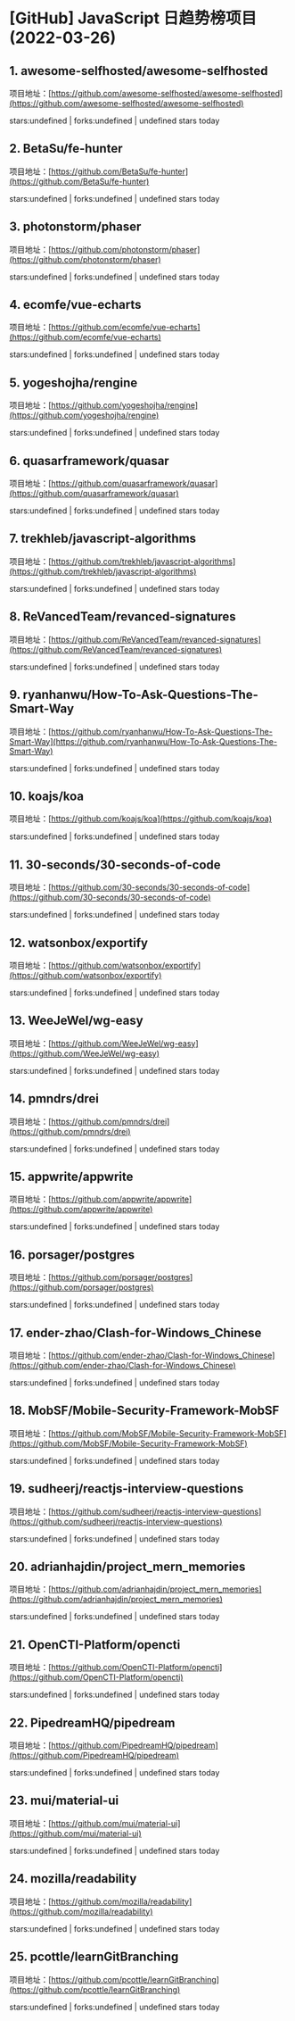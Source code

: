 # [GitHub] JavaScript 日趋势榜项目(2022-03-26)

## 1. awesome-selfhosted/awesome-selfhosted 

项目地址：[https://github.com/awesome-selfhosted/awesome-selfhosted](https://github.com/awesome-selfhosted/awesome-selfhosted)

stars:undefined | forks:undefined | undefined stars today 



## 2. BetaSu/fe-hunter 

项目地址：[https://github.com/BetaSu/fe-hunter](https://github.com/BetaSu/fe-hunter)

stars:undefined | forks:undefined | undefined stars today 



## 3. photonstorm/phaser 

项目地址：[https://github.com/photonstorm/phaser](https://github.com/photonstorm/phaser)

stars:undefined | forks:undefined | undefined stars today 



## 4. ecomfe/vue-echarts 

项目地址：[https://github.com/ecomfe/vue-echarts](https://github.com/ecomfe/vue-echarts)

stars:undefined | forks:undefined | undefined stars today 



## 5. yogeshojha/rengine 

项目地址：[https://github.com/yogeshojha/rengine](https://github.com/yogeshojha/rengine)

stars:undefined | forks:undefined | undefined stars today 



## 6. quasarframework/quasar 

项目地址：[https://github.com/quasarframework/quasar](https://github.com/quasarframework/quasar)

stars:undefined | forks:undefined | undefined stars today 



## 7. trekhleb/javascript-algorithms 

项目地址：[https://github.com/trekhleb/javascript-algorithms](https://github.com/trekhleb/javascript-algorithms)

stars:undefined | forks:undefined | undefined stars today 



## 8. ReVancedTeam/revanced-signatures 

项目地址：[https://github.com/ReVancedTeam/revanced-signatures](https://github.com/ReVancedTeam/revanced-signatures)

stars:undefined | forks:undefined | undefined stars today 



## 9. ryanhanwu/How-To-Ask-Questions-The-Smart-Way 

项目地址：[https://github.com/ryanhanwu/How-To-Ask-Questions-The-Smart-Way](https://github.com/ryanhanwu/How-To-Ask-Questions-The-Smart-Way)

stars:undefined | forks:undefined | undefined stars today 



## 10. koajs/koa 

项目地址：[https://github.com/koajs/koa](https://github.com/koajs/koa)

stars:undefined | forks:undefined | undefined stars today 



## 11. 30-seconds/30-seconds-of-code 

项目地址：[https://github.com/30-seconds/30-seconds-of-code](https://github.com/30-seconds/30-seconds-of-code)

stars:undefined | forks:undefined | undefined stars today 



## 12. watsonbox/exportify 

项目地址：[https://github.com/watsonbox/exportify](https://github.com/watsonbox/exportify)

stars:undefined | forks:undefined | undefined stars today 



## 13. WeeJeWel/wg-easy 

项目地址：[https://github.com/WeeJeWel/wg-easy](https://github.com/WeeJeWel/wg-easy)

stars:undefined | forks:undefined | undefined stars today 



## 14. pmndrs/drei 

项目地址：[https://github.com/pmndrs/drei](https://github.com/pmndrs/drei)

stars:undefined | forks:undefined | undefined stars today 



## 15. appwrite/appwrite 

项目地址：[https://github.com/appwrite/appwrite](https://github.com/appwrite/appwrite)

stars:undefined | forks:undefined | undefined stars today 



## 16. porsager/postgres 

项目地址：[https://github.com/porsager/postgres](https://github.com/porsager/postgres)

stars:undefined | forks:undefined | undefined stars today 



## 17. ender-zhao/Clash-for-Windows_Chinese 

项目地址：[https://github.com/ender-zhao/Clash-for-Windows_Chinese](https://github.com/ender-zhao/Clash-for-Windows_Chinese)

stars:undefined | forks:undefined | undefined stars today 



## 18. MobSF/Mobile-Security-Framework-MobSF 

项目地址：[https://github.com/MobSF/Mobile-Security-Framework-MobSF](https://github.com/MobSF/Mobile-Security-Framework-MobSF)

stars:undefined | forks:undefined | undefined stars today 



## 19. sudheerj/reactjs-interview-questions 

项目地址：[https://github.com/sudheerj/reactjs-interview-questions](https://github.com/sudheerj/reactjs-interview-questions)

stars:undefined | forks:undefined | undefined stars today 



## 20. adrianhajdin/project_mern_memories 

项目地址：[https://github.com/adrianhajdin/project_mern_memories](https://github.com/adrianhajdin/project_mern_memories)

stars:undefined | forks:undefined | undefined stars today 



## 21. OpenCTI-Platform/opencti 

项目地址：[https://github.com/OpenCTI-Platform/opencti](https://github.com/OpenCTI-Platform/opencti)

stars:undefined | forks:undefined | undefined stars today 



## 22. PipedreamHQ/pipedream 

项目地址：[https://github.com/PipedreamHQ/pipedream](https://github.com/PipedreamHQ/pipedream)

stars:undefined | forks:undefined | undefined stars today 



## 23. mui/material-ui 

项目地址：[https://github.com/mui/material-ui](https://github.com/mui/material-ui)

stars:undefined | forks:undefined | undefined stars today 



## 24. mozilla/readability 

项目地址：[https://github.com/mozilla/readability](https://github.com/mozilla/readability)

stars:undefined | forks:undefined | undefined stars today 



## 25. pcottle/learnGitBranching 

项目地址：[https://github.com/pcottle/learnGitBranching](https://github.com/pcottle/learnGitBranching)

stars:undefined | forks:undefined | undefined stars today 



